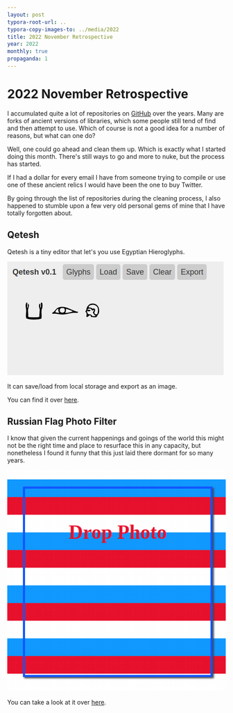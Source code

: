 ```yaml
---
layout: post
typora-root-url: ..
typora-copy-images-to: ../media/2022
title: 2022 November Retrospective
year: 2022
monthly: true
propaganda: 1
---
```

2022 November Retrospective
===========================

I accumulated quite a lot of repositories on [GitHub][github] over the years. Many are forks of ancient versions of libraries, which some people still tend of find and then attempt to use. Which of course is not a good idea for a number of reasons, but what can one do?

Well, one could go ahead and clean them up. Which is exactly what I started doing this month. There's still ways to go and more to nuke, but the process has started.

If I had a dollar for every email I have from someone trying to compile or use one of these ancient relics I would have been the one to buy Twitter.

By going through the list of repositories during the cleaning process, I also happened to stumble upon a few very old personal gems of mine that I have totally forgotten about.

## Qetesh

Qetesh is a tiny editor that let's you use Egyptian Hieroglyphs.

![image-20221201134748703](/media/2022/qetesh.png)

It can save/load from local storage and export as an image.

You can find it over [here][qetesh].

## Russian Flag Photo Filter

I know that given the current happenings and goings of the world this might not be the right time and place to resurface this in any capacity, but nonetheless I found it funny that this just laid there dormant for so many years.

![image-20221201135636924](/media/2022/ru.png)

You can take a look at it over [here][ru].

[github]: https://github.com/icebreaker
[qetesh]: https://mihail.co/qetesh/
[ru]: http://mihail.co/ru/

